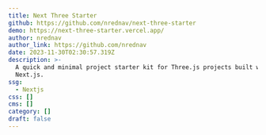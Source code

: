 ```yaml
---
title: Next Three Starter
github: https://github.com/nrednav/next-three-starter
demo: https://next-three-starter.vercel.app/
author: nrednav
author_link: https://github.com/nrednav
date: 2023-11-30T02:30:57.319Z
description: >-
  A quick and minimal project starter kit for Three.js projects built with
  Next.js.
ssg:
  - Nextjs
css: []
cms: []
category: []
draft: false
---
```

